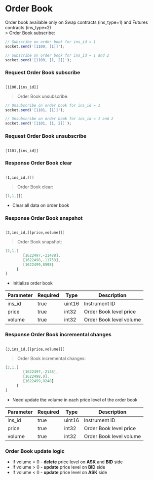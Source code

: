 # Order Book
<aside class="notice">Order book available only on Swap contracts (ins_type=1) and Futures contracts (ins_type=2)</aside>
> Order Book subscribe:

```javascript
// Subscribe on order book for ins_id = 1
socket.send('[1100, [1]]');

// Subscribe on order book for ins_id = 1 and 2
socket.send('[1100, [1, 2]]');
```

### Request Order Book subscribe
<code>
[1100,[ins_id]]
</code>

> Order Book unsubscribe:

```javascript
// Unsubscribe on order book for ins_id = 1
socket.send('[1101, [1]]');

// Unsubscribe on order book for ins_id = 1 and 2
socket.send('[1101, [1, 2]]');
```

### Request Order Book unsubscribe
<code>
[1101,[ins_id]]
</code>


### Response Order Book clear
<code>
[1,ins_id,[]]
</code>

> Order Book clear:

```javascript
[1,1,[]]
```

* Clear all data on order book

### Response Order Book snapshot
<code>
[2,ins_id,[[price,volume]]]
</code>

> Order Book snapshot:

```javascript
[2,1,[
        [1622497,-21488],
        [1622498,-11753],
        [1622499,8598]
     ]
]
```

* Initialize order book

Parameter | Required | Type | Description
--------- | ------- | ----- | -----------
ins_id | true | uint16 | Instrument ID
price | true | int32 | Order Book level price
volume | true | int32 | Order Book level volume

### Response Order Book incremental changes
<code>
[3,ins_id,[[price,volume]]]
</code>

> Order Book incremental changes:

```javascript
[3,1,[
        [1622497,-2148],
        [1622498,0],
        [1622499,8248]
     ]
]
```

* Need update the volume in each price level of the order book

Parameter | Required | Type | Description
--------- | ------- | ----- | -----------
ins_id | true | uint16 | Instrument ID
price | true | int32 | Order Book level price
volume | true | int32 | Order Book level volume

### Order Book update logic 

* If volume = 0 - **delete** price level on **ASK** and **BID** side
* If volume > 0 - **update** price level on **BID** side
* If volume < 0 - **update** price level on **ASK** side


